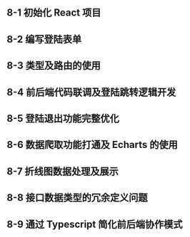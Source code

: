 

## 8-1 初始化 React 项目 

## 8-2 编写登陆表单

## 8-3 类型及路由的使用

## 8-4 前后端代码联调及登陆跳转逻辑开发

## 8-5 登陆退出功能完整优化

## 8-6 数据爬取功能打通及 Echarts 的使用

## 8-7 折线图数据处理及展示

## 8-8 接口数据类型的冗余定义问题

## 8-9 通过 Typescript 简化前后端协作模式